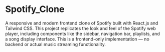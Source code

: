 # Spotify_Clone
A responsive and modern frontend clone of Spotify built with React.js and Tailwind CSS. This project replicates the look and feel of the Spotify web player, including components like the sidebar, navigation bar, playlists, and a song display interface. This is a frontend-only implementation — no backend or actual music streaming functionality.
